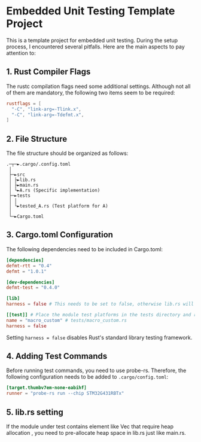 # Embedded Unit Testing Template Project

This is a template project for embedded unit testing. During the setup process, I encountered several pitfalls. Here are the main aspects to pay attention to:

## 1. Rust Compiler Flags

The rustc compilation flags need some additional settings. Although not all of them are mandatory, the following two items seem to be required:

```toml
rustflags = [
  "-C", "link-arg=-Tlink.x",
  "-C", "link-arg=-Tdefmt.x",
]
```

## 2. File Structure

The file structure should be organized as follows:

```
.─┬─►.cargo/.config.toml
 │
 ├─►src
 │ ├►lib.rs
 │ ├►main.rs
 │ └►A.rs (Specific implementation)
 ├─►tests
 │ │
 │ └►tested_A.rs (Test platform for A)
 │
 └─►Cargo.toml
```

## 3. Cargo.toml Configuration

The following dependencies need to be included in Cargo.toml:

```toml
[dependencies]
defmt-rtt = "0.4"
defmt = "1.0.1"

[dev-dependencies]
defmt-test = "0.4.0"

[lib]
harness = false # This needs to be set to false, otherwise lib.rs will keep prompting that tests cannot be found

[[test]] # Place the module test platforms in the tests directory and reference them as follows
name = "macro_custom" # tests/macro_custom.rs
harness = false
```

Setting `harness = false` disables Rust's standard library testing framework.

## 4. Adding Test Commands

Before running test commands, you need to use probe-rs. Therefore, the following configuration needs to be added to `.cargo/config.toml`:

```toml
[target.thumbv7em-none-eabihf]
runner = "probe-rs run --chip STM32G431RBTx"
```

## 5. lib.rs setting

If the module under test contains element like Vec that require heap allocation , you need to pre-allocate heap space in lib.rs just like main.rs.
